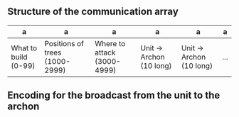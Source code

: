 ## Structure of the communication array
| a| a| a| a| a| a|
|---------------------|--------------------------------|----------------------------|-------------------------|-------------------------|-----|
|What to build (0-99) | Positions of trees (1000-2999) | Where to attack (3000-4999)|Unit -> Archon (10 long) | Unit -> Archon (10 long)|...  |

## Encoding for the broadcast from the unit to the archon

